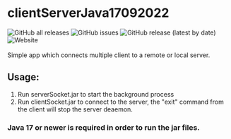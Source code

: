 # clientServerJava17092022
<div>
  <img alt="GitHub all releases" src="https://img.shields.io/github/downloads/LuMarans30/clientServerJava17092022/total">
  <img alt="GitHub issues" src="https://img.shields.io/github/issues/LuMarans30/clientServerJava17092022">
  <img alt="GitHub release (latest by date)" src="https://img.shields.io/github/v/release/LuMarans30/clientServerJava17092022">
  <img alt="Website" src="https://img.shields.io/website?down_color=red&down_message=offline&up_color=green&up_message=online&url=https%3A%2F%2Flumarans30.github.io%2FclientServerJava17092022%2F">
</div>
<br>
Simple app which connects multiple client to a remote or local server.

<h2> Usage: </h2>
<ol>
<li>Run serverSocket.jar to start the background process</li>
<li>Run clientSocket.jar to connect to the server, the "exit" command from the client will stop the server deaemon.</li>
</ol>

<h3>Java 17 or newer is required in order to run the jar files.</h3>
